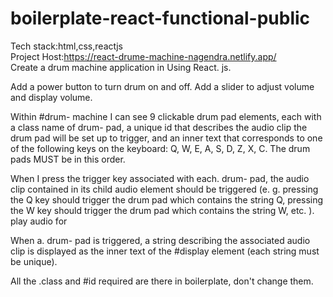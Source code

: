 # boilerplate-react-functional-public
Tech stack:html,css,reactjs                                                                                                                                              
Project Host:https://react-drume-machine-nagendra.netlify.app/                                                                                                           
Create a drum machine application in Using React. js.

Add a power button to turn drum on and off.
Add a slider to adjust volume and display volume.

Within #drum- machine I can see 9 clickable drum pad elements, each with a class
name of drum- pad, a unique id that describes the audio clip the drum pad will be set
up to trigger, and an inner text that corresponds to one of the following keys on the keyboard: Q, W, E, A, S, D, Z, X, C. The drum pads MUST be in this order.

When I press the trigger key associated with each. drum- pad, the audio clip contained in its child audio element should be triggered (e. g. pressing the Q key should trigger the drum pad which contains the string Q, pressing the W key should trigger the drum pad which contains the string W, etc. ).
play audio for

When a. drum- pad is triggered, a string describing the associated audio clip is displayed as the inner text of the #display element (each string must be unique).

All the .class and #id required are there in boilerplate, don't change them.
